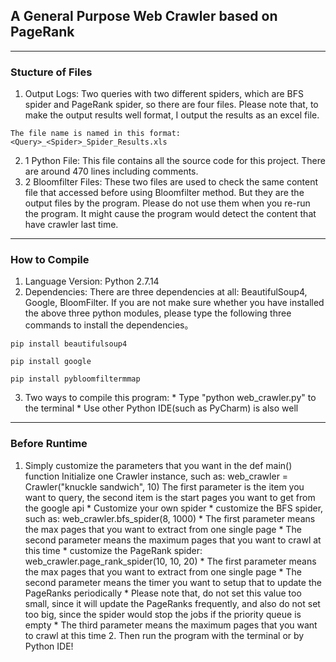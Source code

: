 ## A General Purpose Web Crawler based on PageRank
------
### Stucture of Files
  1. Output Logs: Two queries with two different spiders, which are BFS spider and PageRank spider, so there are four files. Please note that, to make the output results well format, I output the results as an excel file.
 
```The file name is named in this format:<Query>_<Spider>_Spider_Results.xls```

  2. 1 Python File: This file contains all the source code for this project. There are around 470 lines including comments.
  3. 2 Bloomfilter Files: These two files are used to check the same content file that accessed before using Bloomfilter method. But they are the output files by the program. Please do not use them when you re-run the program. It might cause 		the program would detect the content that have crawler last time.
------
### How to Compile
  1. Language Version: Python 2.7.14
  2. Dependencies: There are three dependencies at all: BeautifulSoup4, Google, BloomFilter. If you are not make sure whether you have installed the above three python modules, please type the following three commands to install the dependencies。
  
```pip install beautifulsoup4```


```pip install google```


```pip install pybloomfiltermmap```


  3. Two ways to compile this program:
	* Type "python web_crawler.py" to the terminal 
	* Use other Python IDE(such as PyCharm) is also well
------
### Before Runtime
  1. Simply customize the parameters that you want in the def main() function
	Initialize one Crawler instance, such as: web_crawler = Crawler("knuckle sandwich", 10)
	The first parameter is the item you want to query, the second item is the start pages you want to get from the google api
					* Customize your own spider
						* customize the BFS spider, such as: web_crawler.bfs_spider(8, 1000)
							* The first parameter means the max pages that you want to extract from one single page
							* The second parameter means the maximum pages that you want to crawl at this time
    					* customize the PageRank spider: web_crawler.page_rank_spider(10, 10, 20)
    						* The first parameter means the max pages that you want to extract from one single page
    						* The second parameter means the timer you want to setup that to update the PageRanks periodically
    							* Please note that, do not set this value too small, since it will update the PageRanks frequently, and also do not set too big, since the spider would stop the jobs if the priority queue is empty
    						* The third parameter means the maximum pages that you want to crawl at this time
    2. Then run the program with the terminal or by Python IDE!
